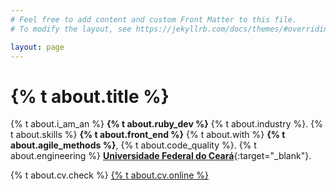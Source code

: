 ```yaml
---
# Feel free to add content and custom Front Matter to this file.
# To modify the layout, see https://jekyllrb.com/docs/themes/#overriding-theme-defaults

layout: page
---
```


# {% t about.title %}

{% t about.i_am_an %} **{% t about.ruby_dev %}** {% t about.industry %}. {% t about.skills %} **{% t about.front_end %}** {% t about.with %} **{% t about.agile_methods %}**, {% t about.code_quality %}.
{% t about.engineering %} [**Universidade Federal do Ceará**](http://www.smd.ufc.br/pt/sobre-o-curso/){:target="_blank"}.

{% t about.cv.check %} [{% t about.cv.online %}](cv/)